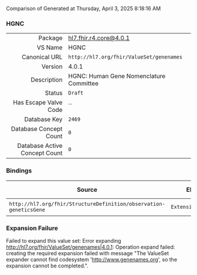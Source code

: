 Comparison of 
Generated at Thursday, April 3, 2025 8:18:16 AM

### HGNC

|      |     |
| ---: | --- |
| Package | hl7.fhir.r4.core@4.0.1 |
| VS Name | HGNC |
| Canonical URL | `http://hl7.org/fhir/ValueSet/genenames` |
| Version | 4.0.1 |
| Description | HGNC: Human Gene Nomenclature Committee |
| Status | `Draft` |
| Has Escape Valve Code | `` |
| Database Key | `2469` |
| Database Concept Count | `0` |
| Database Active Concept Count | `0` |
### Bindings

| Source | Element | Binding | Strength | Element Short |
| ------ | ------- | ------- | -------- | ------------- |
| `http://hl7.org/fhir/StructureDefinition/observation-geneticsGene` | `Extension.value[x]` | `http://hl7.org/fhir/ValueSet/genenames` | `Preferred` | Value of extension |

### Expansion Failure

Failed to expand this value set: Error expanding http://hl7.org/fhir/ValueSet/genenames|4.0.1: Operation expand failed: creating the required expansion failed with message "The ValueSet expander cannot find codesystem 'http://www.genenames.org', so the expansion cannot be completed.".
